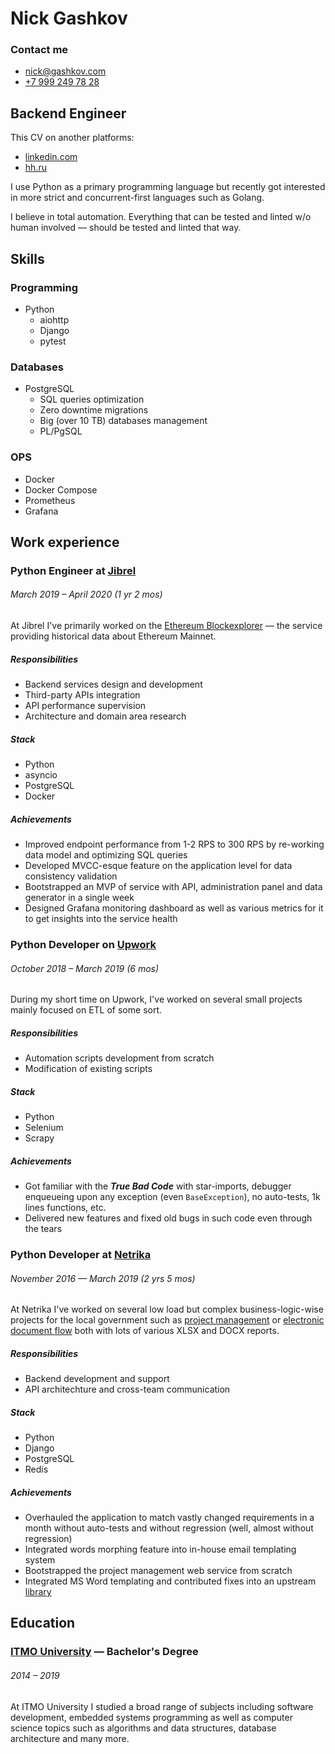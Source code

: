 # Nick Gashkov

### Contact me
- [nick@gashkov.com](mailto:nick@gashkov.com)
- [+7 999 249 78 28](tel:+79992497828)

## Backend Engineer

This CV on another platforms:

- [linkedin.com](https://www.linkedin.com/in/gashkov/)
- [hh.ru](https://spb.hh.ru/resume/64ef8030ff03401f800039ed1f443979507a73)

I use Python as a primary programming language but recently got interested in more strict and concurrent-first languages such as Golang.

I believe in total automation. Everything that can be tested and linted w/o human involved — should be tested and linted that way.

## Skills

### Programming

- Python
    - aiohttp
    - Django
    - pytest

### Databases

- PostgreSQL
    - SQL queries optimization
    - Zero downtime migrations
    - Big (over 10 TB) databases management
    - PL/PgSQL

### OPS

- Docker
- Docker Compose
- Prometheus
- Grafana

## Work experience

### Python Engineer at [Jibrel](https://jibrel.network)

###### March 2019 – April 2020 (1 yr 2 mos)

At Jibrel I've primarily worked on the 
[Ethereum Blockexplorer](https://ethbe.api.jsearch.io) — the service providing 
historical data about Ethereum Mainnet.

##### Responsibilities

- Backend services design and development
- Third-party APIs integration
- API performance supervision
- Architecture and domain area research

##### Stack

- Python
- asyncio
- PostgreSQL
- Docker

##### Achievements

- Improved endpoint performance from 1-2 RPS to 300 RPS by re-working data model
and optimizing SQL queries
- Developed MVCC-esque feature on the application level for data consistency
validation
- Bootstrapped an MVP of service with API, administration panel and data
generator in a single week
- Designed Grafana monitoring dashboard as well as various metrics for it to get
insights into the service health

### Python Developer on [Upwork](https://www.upwork.com/freelancers/~01e53467dfc4f476c8?viewMode=1)

###### October 2018 – March 2019 (6 mos)

During my short time on Upwork, I've worked on several small projects mainly
focused on ETL of some sort.

##### Responsibilities

- Automation scripts development from scratch
- Modification of existing scripts

##### Stack

- Python
- Selenium
- Scrapy

##### Achievements

- Got familiar with the ***True Bad Code*** with star-imports, debugger
enqueueing upon any exception (even `BaseException`), no auto-tests, 1k lines
functions, etc.
- Delivered new features and fixed old bugs in such code even through the tears

### Python Developer at [Netrika](https://netrika.ru)

###### November 2016 — March 2019 (2 yrs 5 mos)

At Netrika I've worked on several low load but complex business-logic-wise
projects for the local government such as
[project management](https://isup.gov.spb.ru) or
[electronic document flow](https://tz.kis.gov.spb.ru) both with lots of various
XLSX and DOCX reports.

##### Responsibilities

- Backend development and support
- API architechture and cross-team communication

##### Stack

- Python
- Django
- PostgreSQL
- Redis

##### Achievements

- Overhauled the application to match vastly changed requirements in a month
without auto-tests and without regression (well, almost without regression)
- Integrated words morphing feature into in-house email templating system
- Bootstrapped the project management web service from scratch
- Integrated MS Word templating and contributed fixes into an upstream
[library](https://github.com/elapouya/python-docx-template)

## Education

### [ITMO University](https://en.itmo.ru/en/) — Bachelor's Degree

###### 2014 – 2019

At ITMO University I studied a broad range of subjects including software
development, embedded systems programming as well as computer science topics
such as algorithms and data structures, database architecture and many more.
